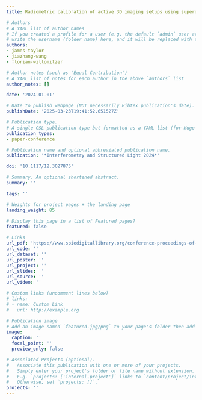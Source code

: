 ```yaml
---
title: Radiometric calibration of active 3D imaging setups using superquadric fitting

# Authors
# A YAML list of author names
# If you created a profile for a user (e.g. the default `admin` user at `content/authors/admin/`), 
# write the username (folder name) here, and it will be replaced with their full name and linked to their profile.
authors:
- james-taylor
- jiazhang-wang
- florian-willomitzer

# Author notes (such as 'Equal Contribution')
# A YAML list of notes for each author in the above `authors` list
author_notes: []

date: '2024-01-01'

# Date to publish webpage (NOT necessarily Bibtex publication's date).
publishDate: '2025-03-23T19:41:52.651527Z'

# Publication type.
# A single CSL publication type but formatted as a YAML list (for Hugo requirements).
publication_types:
- paper-conference

# Publication name and optional abbreviated publication name.
publication: '*Interferometry and Structured Light 2024*'

doi: '10.1117/12.3027875'

# Summary. An optional shortened abstract.
summary: ''

tags: ''

# Weights for project pages + the landing page
landing_weight: 85

# Display this page in a list of Featured pages?
featured: false

# Links
url_pdf: 'https://www.spiedigitallibrary.org/conference-proceedings-of-spie/13135/131350E/Radiometric-calibration-of-active-3D-imaging-setups-using-superquadric-fitting/10.1117/12.3027875.full'
url_code: ''
url_dataset: ''
url_poster: ''
url_project: ''
url_slides: ''
url_source: ''
url_video: ''

# Custom links (uncomment lines below)
# links:
# - name: Custom Link
#   url: http://example.org

# Publication image
# Add an image named `featured.jpg/png` to your page's folder then add a caption below.
image:
  caption: ''
  focal_point: ''
  preview_only: false

# Associated Projects (optional).
#   Associate this publication with one or more of your projects.
#   Simply enter your project's folder or file name without extension.
#   E.g. `projects: ['internal-project']` links to `content/project/internal-project/index.md`.
#   Otherwise, set `projects: []`.
projects: ''
---
```

